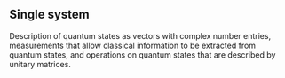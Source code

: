 ## Single system
   Description of quantum states as vectors with complex number entries, measurements that allow classical information to be extracted from quantum states, and operations on quantum states that are described by unitary matrices. 
